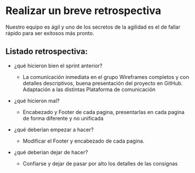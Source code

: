 #  Realizar un breve retrospectiva


Nuestro equipo es ágil y uno de los secretos de la agilidad es el de fallar rápido para ser exitosos más pronto. 



## Listado retrospectiva:


* ¿qué hicieron bien el sprint anterior?
	* La comunicación inmediata en el grupo Wireframes completos y con detalles descriptivos, buena presentación del proyecto en GitHub. Adaptación a las distintas Plataforma de comunicación

* ¿qué hicieron mal?
	* Encabezado y Footer de cada pagina, presentarlas en cada pagina de forma diferente y no unificada

* ¿qué deberían empezar a hacer?
	* Modificar el Footer y encabezado de cada pagina.

* ¿qué deberían dejar de hacer?
	* Confiarse y dejar de pasar por alto los detalles de las consignas
  
